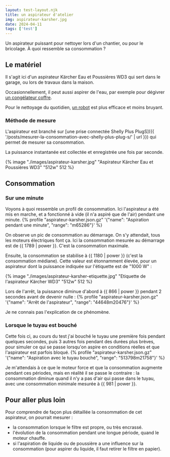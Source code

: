 ```yaml
---
layout: test-layout.njk 
title: un aspirateur d'atelier
img: aspirateur-karsher.jpg
date: 2024-04-11
tags: ['test']
---
```


Un aspirateur puissant pour nettoyer lors d'un chantier, ou pour le bricolage. À quoi ressemble sa consommation ?
<!-- excerpt -->

## Le matériel
<div id="Introduction">
<div>

Il s'agit ici d'un aspirateur Kärcher Eau et Poussières WD3 qui sert dans le garage, ou lors de travaux dans la maison.

Occasionnellement, il peut aussi aspirer de l'eau, par exemple pour dégivrer [un congélateur coffre](../congelateur/).

Pour le nettoyage du quotidien, [un robot](../roomba-i3-plus/) est plus efficace et moins bruyant.

### Méthode de mesure

L'aspirateur est branché sur [une prise connectée Shelly Plus PlugS]({{ '/posts/mesurer-la-consommation-avec-shelly-plus-plug-s/' | url }}) qui permet de mesurer sa consommation.

La puissance instantanée est collectée et enregistrée une fois par seconde.

</div>
{% image "./images/aspirateur-karsher.jpg" "Aspirateur Kärcher Eau et Poussières WD3" "512w" 512 %}
</div>

## Consommation

### Sur une minute

Voyons à quoi ressemble un profil de consommation. Ici l'aspirateur a été mis en marche, et a fonctionné à vide (il n'a aspiré que de l'air) pendant une minute.
{% profile "aspirateur-karsher.json.gz" '{"name": "Aspiration pendant une minute", "range": "m65286"}' %}

On observe un pic de consommation au démarrage. On s'y attendait, tous les moteurs électriques font ça. Ici la consommation mesurée au démarrage est de {{ 1789 | power }}. C'est la consommation maximale.

Ensuite, la consommation se stabilise à {{ 1180 | power }} (c'est la consommation médiane). Cette valeur est étonnamment élevée, pour un aspirateur dont la puissance indiquée sur l'étiquette est de "1000 W" :

{% image "./images/aspirateur-karsher-etiquette.jpg" "Etiquette de l'aspirateur Kärcher WD3" "512w" 512 %}

Lors de l'arrêt, la puissance diminue d'abord à {{ 866 | power }} pendant 2 secondes avant de devenir nulle :
{% profile "aspirateur-karsher.json.gz" '{"name": "Arrêt de l\'aspirateur", "range": "44648m20476"}' %}

Je ne connais pas l'explication de ce phénomène.

### Lorsque le tuyau est bouché

Cette fois ci, au cours du test j'ai bouché le tuyau une première fois pendant quelques secondes, puis 3 autres fois pendant des durées plus brèves, pour simuler ce qui se passe lorsqu'on aspire en conditions réelles et que l'aspirateur est parfois bloqué.
{% profile "aspirateur-karsher.json.gz" '{"name": "Aspiration avec le tuyau bouché", "range": "513798m21758"}' %}

Je m'attendais à ce que le moteur force et que la consommation augmente pendant ces périodes, mais en réalité il se passe le contraire : la consommation diminue quand il n'y a pas d'air qui passe dans le tuyau, avec une consommation minimale mesurée à {{ 981 | power }}.


<div id="plusloin">

## Pour aller plus loin

Pour comprendre de façon plus détaillée la consommation de cet aspirateur, on pourrait mesurer :
- la consommation lorsque le filtre est propre, ou très encrassé.
- l'évolution de la consommation pendant une longue période, quand le moteur chauffe.
- si l'aspiration de liquide ou de poussière a une influence sur la consommation (pour aspirer du liquide, il faut retirer le filtre en papier).
</div>
